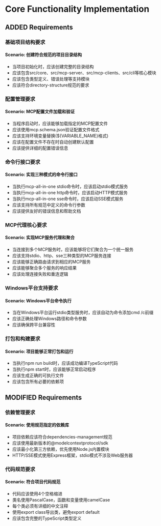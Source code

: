 # Core Functionality Implementation

## ADDED Requirements

### 基础项目结构要求
#### Scenario: 创建符合规范的项目目录结构
- 当项目初始化时，应该创建完整的目录结构
- 应该包含src/core、src/mcp-server、src/mcp-clients、src/cli等核心模块
- 应该包含类型定义、错误处理等支持模块
- 应该符合directory-structure规范的要求

### 配置管理要求
#### Scenario: MCP配置文件加载和验证
- 当程序启动时，应该能够加载指定的MCP配置文件
- 应该使用mcp.schema.json验证配置文件格式
- 应该支持环境变量替换(${VARIABLE_NAME}格式)
- 应该在配置文件不存在时自动创建默认配置
- 应该提供详细的配置错误信息

### 命令行接口要求
#### Scenario: 实现三种模式的命令行接口
- 当执行mcp-all-in-one stdio命令时，应该启动stdio模式服务
- 当执行mcp-all-in-one http命令时，应该启动HTTP模式服务
- 当执行mcp-all-in-one sse命令时，应该启动SSE模式服务
- 应该支持所有规范中定义的命令行参数
- 应该提供友好的错误信息和帮助文档

### MCP代理核心要求
#### Scenario: 实现MCP服务代理和聚合
- 当连接到多个MCP服务时，应该能够将它们聚合为一个统一服务
- 应该支持stdio、http、sse三种类型的MCP服务连接
- 应该能够正确路由请求到相应的MCP服务
- 应该能够聚合多个服务的响应结果
- 应该处理连接失败和重连逻辑

### Windows平台支持要求
#### Scenario: Windows平台命令执行
- 当在Windows平台运行stdio类型服务时，应该自动为命令添加cmd /c前缀
- 应该正确处理Windows路径和命令参数
- 应该确保跨平台兼容性

### 打包和构建要求
#### Scenario: 项目能够正常打包和运行
- 当执行npm run build时，应该成功编译TypeScript代码
- 当执行npm start时，应该能够正常启动程序
- 应该生成正确的可执行文件
- 应该包含所有必要的依赖项

## MODIFIED Requirements

### 依赖管理要求
#### Scenario: 使用规范指定的依赖库
- 项目依赖应该符合dependencies-management规范
- 应该使用最新版本的@modelcontextprotocol/sdk
- 应该最小化第三方依赖，优先使用Node.js内置模块
- HTTP/SSE模式使用Express框架，stdio模式不涉及Web服务器

### 代码规范要求
#### Scenario: 符合项目代码规范
- 代码应该使用4个空格缩进
- 类名使用PascalCase，函数和变量使用camelCase
- 每个类必须有详细的中文注释
- 使用export class导出类，避免export default
- 应该包含完整的TypeScript类型定义